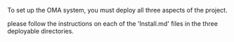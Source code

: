 To set up the OMA system, you must deploy all three aspects of the project.

please follow the instructions on each of the 'Install.md' files in the three deployable directories.
